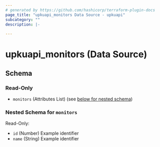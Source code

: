 ```yaml
---
# generated by https://github.com/hashicorp/terraform-plugin-docs
page_title: "upkuapi_monitors Data Source - upkuapi"
subcategory: ""
description: |-
  
---
```


# upkuapi_monitors (Data Source)





<!-- schema generated by tfplugindocs -->
## Schema

### Read-Only

- `monitors` (Attributes List) (see [below for nested schema](#nestedatt--monitors))

<a id="nestedatt--monitors"></a>
### Nested Schema for `monitors`

Read-Only:

- `id` (Number) Example identifier
- `name` (String) Example identifier
